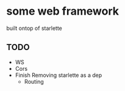 # some web framework

built ontop of starlette

## TODO

- WS
- Cors
- Finish Removing starlette as a dep
  - Routing
